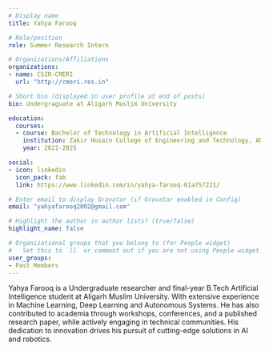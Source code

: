 ```yaml
---
# Display name
title: Yahya Farooq

# Role/position
role: Summer Research Intern

# Organizations/Affiliations
organizations:
- name: CSIR-CMERI
  url: "http://cmeri.res.in"

# Short bio (displayed in user profile at end of posts)
bio: Undergraguate at Aligarh Muslim University

education:
  courses:
  - course: Bachelor of Technology in Artificial Intelligence
    institution: Zakir Husain College of Engineering and Technology, AMU Aligarh
    year: 2021-2025

social:
- icon: linkedin
  icon_pack: fab
  link: https://www.linkedin.com/in/yahya-farooq-01a757221/

# Enter email to display Gravatar (if Gravatar enabled in Config)
email: "yahyafarooq2002@gmail.com"

# Highlight the author in author lists? (true/false)
highlight_name: false

# Organizational groups that you belong to (for People widget)
#   Set this to `[]` or comment out if you are not using People widget.
user_groups:
- Past Members
---
```


Yahya Farooq is a Undergraduate researcher and final-year B.Tech Artificial Intelligence student at Aligarh Muslim University. With extensive experience in Machine Learning, Deep Learning and Autonomous Systems. He has also contributed to academia through workshops, conferences, and a published research paper, while actively engaging in technical communities. His dedication to innovation drives his pursuit of cutting-edge solutions in AI and robotics.
